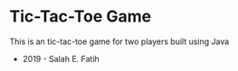 # Tic-Tac-Toe Game
This is an tic-tac-toe game for two players built using Java
- 2019 - Salah E. Fatih
